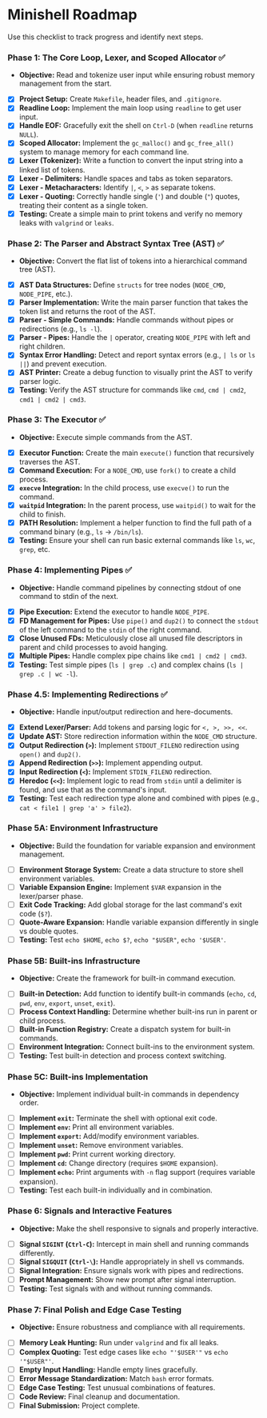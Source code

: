 # Minishell Roadmap

Use this checklist to track progress and identify next steps.

### Phase 1: The Core Loop, Lexer, and Scoped Allocator ✅
*   **Objective:** Read and tokenize user input while ensuring robust memory management from the start.

-   [x] **Project Setup:** Create `Makefile`, header files, and `.gitignore`.
-   [x] **Readline Loop:** Implement the main loop using `readline` to get user input.
-   [x] **Handle EOF:** Gracefully exit the shell on `Ctrl-D` (when `readline` returns `NULL`).
-   [x] **Scoped Allocator:** Implement the `gc_malloc()` and `gc_free_all()` system to manage memory for each command line.
-   [x] **Lexer (Tokenizer):** Write a function to convert the input string into a linked list of tokens.
-   [x] **Lexer - Delimiters:** Handle spaces and tabs as token separators.
-   [x] **Lexer - Metacharacters:** Identify `|`, `<`, `>` as separate tokens.
-   [x] **Lexer - Quoting:** Correctly handle single (`'`) and double (`"`) quotes, treating their content as a single token.
-   [x] **Testing:** Create a simple main to print tokens and verify no memory leaks with `valgrind` or `leaks`.

### Phase 2: The Parser and Abstract Syntax Tree (AST) ✅
*   **Objective:** Convert the flat list of tokens into a hierarchical command tree (AST).

-   [x] **AST Data Structures:** Define `structs` for tree nodes (`NODE_CMD`, `NODE_PIPE`, etc.).
-   [x] **Parser Implementation:** Write the main parser function that takes the token list and returns the root of the AST.
-   [x] **Parser - Simple Commands:** Handle commands without pipes or redirections (e.g., `ls -l`).
-   [x] **Parser - Pipes:** Handle the `|` operator, creating `NODE_PIPE` with left and right children.
-   [x] **Syntax Error Handling:** Detect and report syntax errors (e.g., `| ls` or `ls ||`) and prevent execution.
-   [x] **AST Printer:** Create a debug function to visually print the AST to verify parser logic.
-   [x] **Testing:** Verify the AST structure for commands like `cmd`, `cmd | cmd2`, `cmd1 | cmd2 | cmd3`.

### Phase 3: The Executor ✅
*   **Objective:** Execute simple commands from the AST.

-   [x] **Executor Function:** Create the main `execute()` function that recursively traverses the AST.
-   [x] **Command Execution:** For a `NODE_CMD`, use `fork()` to create a child process.
-   [x] **`execve` Integration:** In the child process, use `execve()` to run the command.
-   [x] **`waitpid` Integration:** In the parent process, use `waitpid()` to wait for the child to finish.
-   [x] **PATH Resolution:** Implement a helper function to find the full path of a command binary (e.g., `ls` -> `/bin/ls`).
-   [x] **Testing:** Ensure your shell can run basic external commands like `ls`, `wc`, `grep`, etc.

### Phase 4: Implementing Pipes ✅
*   **Objective:** Handle command pipelines by connecting stdout of one command to stdin of the next.

-   [x] **Pipe Execution:** Extend the executor to handle `NODE_PIPE`.
-   [x] **FD Management for Pipes:** Use `pipe()` and `dup2()` to connect the `stdout` of the left command to the `stdin` of the right command.
-   [x] **Close Unused FDs:** Meticulously close all unused file descriptors in parent and child processes to avoid hanging.
-   [x] **Multiple Pipes:** Handle complex pipe chains like `cmd1 | cmd2 | cmd3`.
-   [x] **Testing:** Test simple pipes (`ls | grep .c`) and complex chains (`ls | grep .c | wc -l`).

### Phase 4.5: Implementing Redirections ✅
*   **Objective:** Handle input/output redirection and here-documents.

-   [x] **Extend Lexer/Parser:** Add tokens and parsing logic for `<, >, >>, <<`.
-   [x] **Update AST:** Store redirection information within the `NODE_CMD` structure.
-   [x] **Output Redirection (`>`):** Implement `STDOUT_FILENO` redirection using `open()` and `dup2()`.
-   [x] **Append Redirection (`>>`):** Implement appending output.
-   [x] **Input Redirection (`<`):** Implement `STDIN_FILENO` redirection.
-   [x] **Heredoc (`<<`):** Implement logic to read from `stdin` until a delimiter is found, and use that as the command's input.
-   [x] **Testing:** Test each redirection type alone and combined with pipes (e.g., `cat < file1 | grep 'a' > file2`).

### Phase 5A: Environment Infrastructure
*   **Objective:** Build the foundation for variable expansion and environment management.

-   [ ] **Environment Storage System:** Create a data structure to store shell environment variables.
-   [ ] **Variable Expansion Engine:** Implement `$VAR` expansion in the lexer/parser phase.
-   [ ] **Exit Code Tracking:** Add global storage for the last command's exit code (`$?`).
-   [ ] **Quote-Aware Expansion:** Handle variable expansion differently in single vs double quotes.
-   [ ] **Testing:** Test `echo $HOME`, `echo $?`, `echo "$USER"`, `echo '$USER'`.

### Phase 5B: Built-ins Infrastructure
*   **Objective:** Create the framework for built-in command execution.

-   [ ] **Built-in Detection:** Add function to identify built-in commands (`echo`, `cd`, `pwd`, `env`, `export`, `unset`, `exit`).
-   [ ] **Process Context Handling:** Determine whether built-ins run in parent or child process.
-   [ ] **Built-in Function Registry:** Create a dispatch system for built-in commands.
-   [ ] **Environment Integration:** Connect built-ins to the environment system.
-   [ ] **Testing:** Test built-in detection and process context switching.

### Phase 5C: Built-ins Implementation
*   **Objective:** Implement individual built-in commands in dependency order.

-   [ ] **Implement `exit`:** Terminate the shell with optional exit code.
-   [ ] **Implement `env`:** Print all environment variables.
-   [ ] **Implement `export`:** Add/modify environment variables.
-   [ ] **Implement `unset`:** Remove environment variables.
-   [ ] **Implement `pwd`:** Print current working directory.
-   [ ] **Implement `cd`:** Change directory (requires `$HOME` expansion).
-   [ ] **Implement `echo`:** Print arguments with `-n` flag support (requires variable expansion).
-   [ ] **Testing:** Test each built-in individually and in combination.

### Phase 6: Signals and Interactive Features
*   **Objective:** Make the shell responsive to signals and properly interactive.

-   [ ] **Signal `SIGINT` (`Ctrl-C`):** Intercept in main shell and running commands differently.
-   [ ] **Signal `SIGQUIT` (`Ctrl-\`):** Handle appropriately in shell vs commands.
-   [ ] **Signal Integration:** Ensure signals work with pipes and redirections.
-   [ ] **Prompt Management:** Show new prompt after signal interruption.
-   [ ] **Testing:** Test signals with and without running commands.

### Phase 7: Final Polish and Edge Case Testing
*   **Objective:** Ensure robustness and compliance with all requirements.

-   [ ] **Memory Leak Hunting:** Run under `valgrind` and fix all leaks.
-   [ ] **Complex Quoting:** Test edge cases like `echo "'$USER'"` vs `echo '"$USER"'`.
-   [ ] **Empty Input Handling:** Handle empty lines gracefully.
-   [ ] **Error Message Standardization:** Match `bash` error formats.
-   [ ] **Edge Case Testing:** Test unusual combinations of features.
-   [ ] **Code Review:** Final cleanup and documentation.
-   [ ] **Final Submission:** Project complete.
